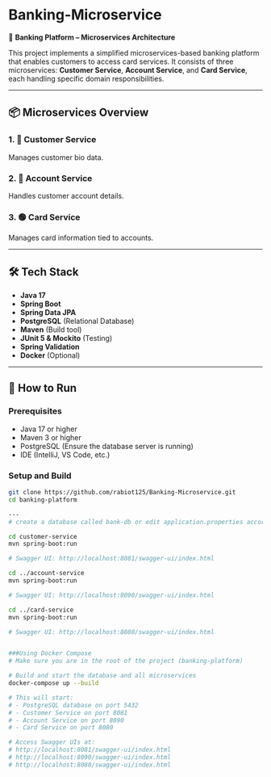 # Banking-Microservice
🏦 **Banking Platform – Microservices Architecture**

This project implements a simplified microservices-based banking platform that enables customers to access card services. It consists of three microservices: **Customer Service**, **Account Service**, and **Card Service**, each handling specific domain responsibilities.

---

## 📦 Microservices Overview

### 1. 🔹 Customer Service
Manages customer bio data.

### 2. 🔸 Account Service
Handles customer account details.

### 3. 🟢 Card Service
Manages card information tied to accounts.

---

## 🛠️ Tech Stack

- **Java 17**
- **Spring Boot**
- **Spring Data JPA**
- **PostgreSQL** (Relational Database)
- **Maven** (Build tool)
- **JUnit 5 & Mockito** (Testing)
- **Spring Validation**
- **Docker** (Optional)

---

## 🚀 How to Run

### Prerequisites

- Java 17 or higher
- Maven 3 or higher
- PostgreSQL (Ensure the database server is running)
- IDE (IntelliJ, VS Code, etc.)

### Setup and Build

```bash
git clone https://github.com/rabiot125/Banking-Microservice.git
cd banking-platform

---
# create a database called bank-db or edit application.properties accordingly

cd customer-service
mvn spring-boot:run

# Swagger UI: http://localhost:8081/swagger-ui/index.html

cd ../account-service
mvn spring-boot:run

# Swagger UI: http://localhost:8090/swagger-ui/index.html

cd ../card-service
mvn spring-boot:run

# Swagger UI: http://localhost:8080/swagger-ui/index.html


###Using Docker Compose
# Make sure you are in the root of the project (banking-platform)

# Build and start the database and all microservices
docker-compose up --build

# This will start:
# - PostgreSQL database on port 5432
# - Customer Service on port 8081
# - Account Service on port 8090
# - Card Service on port 8080

# Access Swagger UIs at:
# http://localhost:8081/swagger-ui/index.html
# http://localhost:8090/swagger-ui/index.html
# http://localhost:8080/swagger-ui/index.html



 

